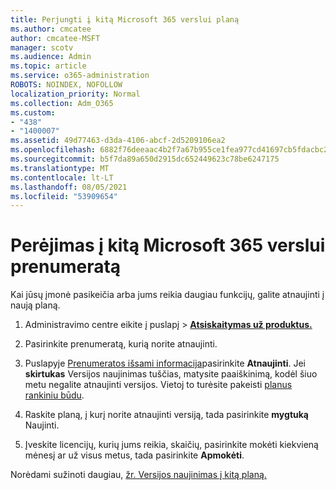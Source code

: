 ```yaml
---
title: Perjungti į kitą Microsoft 365 verslui planą
ms.author: cmcatee
author: cmcatee-MSFT
manager: scotv
ms.audience: Admin
ms.topic: article
ms.service: o365-administration
ROBOTS: NOINDEX, NOFOLLOW
localization_priority: Normal
ms.collection: Adm_O365
ms.custom:
- "438"
- "1400007"
ms.assetid: 49d77463-d3da-4106-abcf-2d5209106ea2
ms.openlocfilehash: 6882f76deeaac4b2f7a67b955ce1fea977cd41697cb5fdacbc2d866b3933ef8a
ms.sourcegitcommit: b5f7da89a650d2915dc652449623c78be6247175
ms.translationtype: MT
ms.contentlocale: lt-LT
ms.lasthandoff: 08/05/2021
ms.locfileid: "53909654"
---
```

# <a name="switch-to-a-different-microsoft-365-for-business-subscription"></a>Perėjimas į kitą Microsoft 365 verslui prenumeratą

Kai jūsų įmonė pasikeičia arba jums reikia daugiau funkcijų, galite atnaujinti į naują planą.
  
1. Administravimo centre eikite į  puslapį \> **[Atsiskaitymas už produktus.](https://go.microsoft.com/fwlink/p/?linkid=842054)**

2. Pasirinkite prenumeratą, kurią norite atnaujinti.

3. Puslapyje [Prenumeratos išsami informacija](https://admin.microsoft.com/AdminPortal/Home#/subscriptions/webdirect%252F0dbaa202-d590-4529-98c2-a5e2ebaac702)pasirinkite **Atnaujinti**.  Jei **skirtukas** Versijos naujinimas tuščias, matysite paaiškinimą, kodėl šiuo metu negalite atnaujinti versijos. Vietoj to turėsite pakeisti [planus rankiniu būdu](https://docs.microsoft.com/microsoft-365/commerce/subscriptions/change-plans-manually?view=o365-worldwide).

4. Raskite planą, į kurį norite atnaujinti versiją, tada pasirinkite **mygtuką** Naujinti.

5. Įveskite licencijų, kurių jums reikia, skaičių, pasirinkite mokėti kiekvieną mėnesį ar už visus metus, tada pasirinkite **Apmokėti**.

Norėdami sužinoti daugiau, [žr. Versijos naujinimas į kitą planą.](https://docs.microsoft.com/microsoft-365/commerce/subscriptions/upgrade-to-different-plan)
